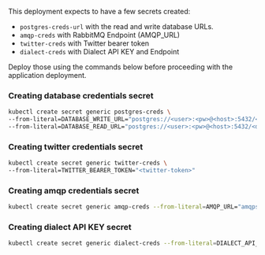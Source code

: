 This deployment expects to have a few secrets created:
 - `postgres-creds-url` with the read and write database URLs.
 - `amqp-creds` with RabbitMQ Endpoint (AMQP_URL)
 - `twitter-creds` with Twitter bearer token
 - `dialect-creds` with Dialect API KEY and Endpoint

Deploy those using the commands below before proceeding with the application deployment.

### Creating database credentials secret
```bash
kubectl create secret generic postgres-creds \
--from-literal=DATABASE_WRITE_URL="postgres://<user>:<pw>@<host>:5432/<db_name>" \
--from-literal=DATABASE_READ_URL="postgres://<user>:<pw>@<host>:5432/<db_name>" \
```

### Creating twitter credentials secret
```bash
kubectl create secret generic twitter-creds \
--from-literal=TWITTER_BEARER_TOKEN="<twitter-token>"
```

### Creating amqp credentials secret
```bash
kubectl create secret generic amqp-creds --from-literal=AMQP_URL="amqps://<user>:<pw>@<host>:<port>/<vhost>"
```

### Creating dialect API KEY secret
```bash
kubectl create secret generic dialect-creds --from-literal=DIALECT_API_ENDPOINT="<api-endpoint>" --from-literal=DIALECT_API_KEY="<api-key>"
```
